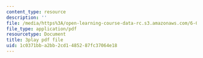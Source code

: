 ```yaml
---
content_type: resource
description: ''
file: /media/https%3A/open-learning-course-data-rc.s3.amazonaws.com/6-006-introduction-to-algorithms-fall-2011/1c0371bba2bb2cd1485287fc37064e18_2E7MmKv0Y24.pdf
file_type: application/pdf
resourcetype: Document
title: 3play pdf file
uid: 1c0371bb-a2bb-2cd1-4852-87fc37064e18
---
```

